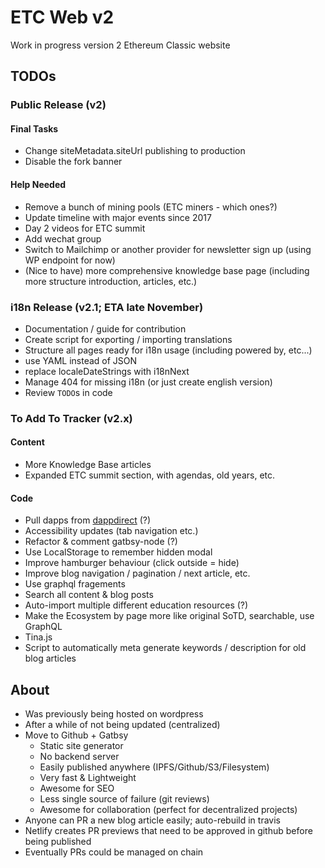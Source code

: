 # ETC Web v2

Work in progress version 2 Ethereum Classic website

## TODOs

### Public Release (v2)

#### Final Tasks

- Change siteMetadata.siteUrl publishing to production
- Disable the fork banner

#### Help Needed

- Remove a bunch of mining pools (ETC miners - which ones?)
- Update timeline with major events since 2017
- Day 2 videos for ETC summit
- Add wechat group
- Switch to Mailchimp or another provider for newsletter sign up (using WP endpoint for now)
- (Nice to have) more comprehensive knowledge base page (including more structure introduction, articles, etc.)

### i18n Release (v2.1; ETA late November)

- Documentation / guide for contribution
- Create script for exporting / importing translations
- Structure all pages ready for i18n usage (including powered by, etc...)
- use YAML instead of JSON
- replace localeDateStrings with i18nNext
- Manage 404 for missing i18n (or just create english version)
- Review `TODO`s in code

### To Add To Tracker (v2.x)

#### Content

- More Knowledge Base articles
- Expanded ETC summit section, with agendas, old years, etc.

#### Code

- Pull dapps from [dappdirect](https://dappdirect.net/) (?)
- Accessibility updates (tab navigation etc.)
- Refactor & comment gatbsy-node (?)
- Use LocalStorage to remember hidden modal
- Improve hamburger behaviour (click outside = hide)
- Improve blog navigation / pagination / next article, etc.
- Use graphql fragements
- Search all content & blog posts
- Auto-import multiple different education resources (?)
- Make the Ecosystem by page more like original SoTD, searchable, use GraphQL 
- Tina.js
- Script to automatically meta generate keywords / description for old blog articles


## About

- Was previously being hosted on wordpress
- After a while of not being updated (centralized)
- Move to Github + Gatbsy
  - Static site generator
  - No backend server
  - Easily published anywhere (IPFS/Github/S3/Filesystem)
  - Very fast & Lightweight
  - Awesome for SEO
  - Less single source of failure (git reviews)
  - Awesome for collaboration (perfect for decentralized projects)
- Anyone can PR a new blog article easily; auto-rebuild in travis
- Netlify creates PR previews that need to be approved in github before being published
- Eventually PRs could be managed on chain
